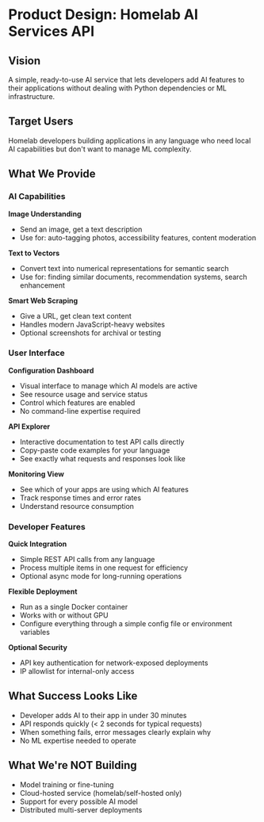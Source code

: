 # Product Design: Homelab AI Services API

## Vision

A simple, ready-to-use AI service that lets developers add AI features to their applications without dealing with Python dependencies or ML infrastructure.

## Target Users

Homelab developers building applications in any language who need local AI capabilities but don't want to manage ML complexity.

## What We Provide

### AI Capabilities

**Image Understanding**
- Send an image, get a text description
- Use for: auto-tagging photos, accessibility features, content moderation

**Text to Vectors**
- Convert text into numerical representations for semantic search
- Use for: finding similar documents, recommendation systems, search enhancement

**Smart Web Scraping**
- Give a URL, get clean text content
- Handles modern JavaScript-heavy websites
- Optional screenshots for archival or testing

### User Interface

**Configuration Dashboard**
- Visual interface to manage which AI models are active
- See resource usage and service status
- Control which features are enabled
- No command-line expertise required

**API Explorer**
- Interactive documentation to test API calls directly
- Copy-paste code examples for your language
- See exactly what requests and responses look like

**Monitoring View**
- See which of your apps are using which AI features
- Track response times and error rates
- Understand resource consumption

### Developer Features

**Quick Integration**
- Simple REST API calls from any language
- Process multiple items in one request for efficiency
- Optional async mode for long-running operations

**Flexible Deployment**
- Run as a single Docker container
- Works with or without GPU
- Configure everything through a simple config file or environment variables

**Optional Security**
- API key authentication for network-exposed deployments
- IP allowlist for internal-only access

## What Success Looks Like

- Developer adds AI to their app in under 30 minutes
- API responds quickly (< 2 seconds for typical requests)
- When something fails, error messages clearly explain why
- No ML expertise needed to operate

## What We're NOT Building

- Model training or fine-tuning
- Cloud-hosted service (homelab/self-hosted only)
- Support for every possible AI model
- Distributed multi-server deployments
